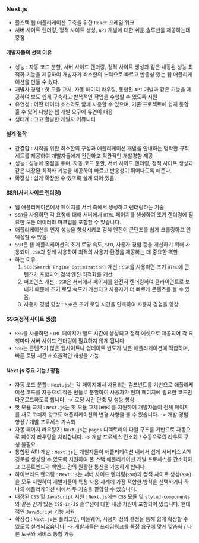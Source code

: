 ### Next.js
- 풀스택 웹 애플리케이션 구축을 위한 `React` 프레임 워크
- 서버 사이트 렌더링, 정적 사이트 생성, `API` 개발에 대한 쉬운 솔루션을 제공하는데 중점

#### 개발자들의 선택 이유
- 성능 : 자동 코드 분할, 서버 사이드 렌더링, 정적 사이트 생성과 같은 내장된 성능 최적화 기능을 제공하여 개발자가 죄소한의 노력으로 빠르고 반응성 있는 웹 애플리케이션을 만둘 수 있다.
- 개발자 경험 : 핫 모듈 교체, 자동 페이지 라우팅, 통합된 `API` 개발과 같은 기능을 제공하여 보도 쉽게 구축하고 반복적인 작업을 수행할 수 있도록 지원
- 유연성 : 어떤 데이터 소스와도 함께 사용할 수 있으며, 기존 프로젝트에 쉽게 통합훌 수 있어 다양한 웹 개발 요구에 유연이 대응
- 생태계 : 크고 활발한 개발자 커뮤니티

#### 설계 철학
- 간결함 : 시작을 위한 최소한의 구성과 애플리케이션 개발을 안내하는 명확한 규칙 세트를 제공하여 개발자들에게 간단하고 직관적인 개발경험 제공
- 성능 : 성능에 중점을 두며, 자동 코드 분할, 서버 사이드 렌더링, 정적 사이트 생성과 같은 내장된 최적화 기능을 제공하여 빠르고 반응성이 뛰어나도록 해준다.
- 확장성 : 쉽게 확장할 수 있또록 설계 되어 있음.

#### SSR(서버 사이드 렌더링)
- 웹 애플리케이션에서 페이지를 서버 측에서 생성하고 렌더링하는 기술
- `SSR`을 사용하면 각 요청에 대해 서버에서 `HTML` 페이지를 생성하여 초기 렌더링에 필요한 모든 데이터와 마크업을 포함할 수 있습니다. 
- 애플리케이션의 인지 성능을 향상시키고 검색 엔진이 콘텐츠를 쉽게 크롤링하고 인덱싱할 수 있음
- `SSR`은 웹 애플리케이션의 초기 로딩 속도, `SEO`, 사용자 경험 등을 개선하기 위해 사용되며, `CSR`과 함께 사용하여 최적의 사용자 환경을 제공하는 데 중요한 역할
- 하는 이유
    1. `SEO(Search Engine Optimization)` 개선 : `SSR`을 사용하면 초기 `HTML`에 콘텐츠가 포함되어 검색 엔진 최적화를 개선
    2. 퍼포먼스 개선 :  `SSR`은 서버에서 페이지를 완전히 렌더링하여 클라이언트로 보내기 때문에 초기 로딩 속도가 개선되고 사용자가 더 빠르게 콘텐츠를 볼 수 있음.
    3. 사용자 경험 향상 : `SSR`은 초기 로딩 시간을 단축하여 사용자 경험을 향상

#### SSG(정적 사이트 생성)
- `SSG`를 사용하면 `HTML` 페이지가 빌드 시간에 생성되고 정적 에셋으로 제공되어 각 요청마다 서버 사이드 렌더링이 필요하지 않게 됩니다
- `SSG`는 콘텐츠가 많은 웹사이트나 업데이트 빈도가 낮은 애플리케이션에 적합하며, 빠른 로딩 시간과 효율적인 캐싱을 가능

#### Next.js 주요 기능 / 장점
- 자동 코드 분할 : `Next.js`는 각 페이지에서 사용되는 컴포넌트를 기반으로 애플리케이션 코드를 자동으로 작은 번들로 분할하여 사용자가 현재 페이지에 필요한 코드만 다운로드하도록 합니다. -> 로딩 시간 단축 및 성능 향상
- 핫 모듈 교체 : `Next.js`는 핫 모듈 교체`(HMR)`를 지원하여 개발자들이 전체 페이지를 새로 고치지 않고도 애플리케이션의 변경 사항을 볼 수 있습니다. -> 개발 경험 향상 / 개발 프로세스 가속화
- 자동 페이지 라우팅2 : `Next.js`는 `pages` 디렉토리의 파일 구조를 기반으로 자동으로 페이지 라우팅을 처리합니다. -> 개발 프로세스 간소화 / 수동으로의 라우트 구성 불필요
- 통합된 API 개발 : `Next.js`는 개발자들이 애플리케이션 내에서 쉽게 서버리스 API 경로를 생성할 수 있도록 지원하여 풀 스택 애플리케이션 개발 프로세스를 간소화하고 프론트엔드와 백엔드 간의 원활한 통신을 가능하게 합니다.
- 하이브리드 렌더링 : `Next.js`는 서버 사이드 렌더링(`SSR`)과 정적 사이트 생성(`SSG`)을 모두 지원하여 개발자들이 특정 사용 사례에 가장 적합한 방식을 선택하거나 하나의 애플리케이션 내에서 두 기술을 결합할 수 있습니다.
- 내장된 `CSS` 및 `JavaScript` 지원 : `Next.js`에는 `CSS` 모듈 및 `styled-components`와 같은 인기 있는 `CSS-in-JS` 솔루션에 대한 내장 지원이 포함되어 있습니다. 현대적인 `JavaScript` 기능 지원
- 확장성 : `Next.js`는 플러그인, 미들웨어, 사용자 정의 설정을 통해 쉽게 확장할 수 있도록 설계되었습니다. -> 개발자들은 프레임워크를 특정 요구에 맞게 맞춤화 / 다른 도구와 서비스 통합 가능
